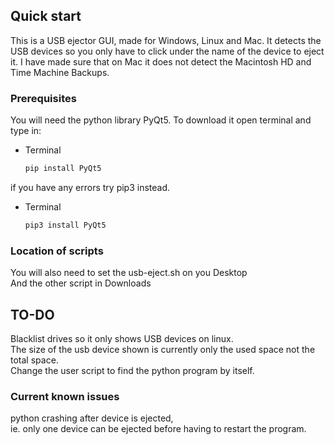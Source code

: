 
<!-- USB Ejector -->
## Quick start

This is a USB ejector GUI, made for Windows, Linux and Mac.
It detects the USB devices so you only have to click under the name of the device to eject it.
I have made sure that on Mac it does not detect the Macintosh HD and Time Machine Backups.

### Prerequisites

You will need the python library PyQt5.
To download it open terminal and type in:
* Terminal
  ```sh
  pip install PyQt5
  ```
if you have any errors try pip3 instead.
* Terminal
  ```sh
  pip3 install PyQt5
  ```
### Location of scripts
You will also need to set the usb-eject.sh on you Desktop  
And the other script in Downloads  

## TO-DO
Blacklist drives so it only shows USB devices on linux.  
The size of the usb device shown is currently only the used space not the total space.  
Change the user script to find the python program by itself.

### Current known issues
python crashing after device is ejected,  
ie. only one device can be ejected before having to restart the program.  
